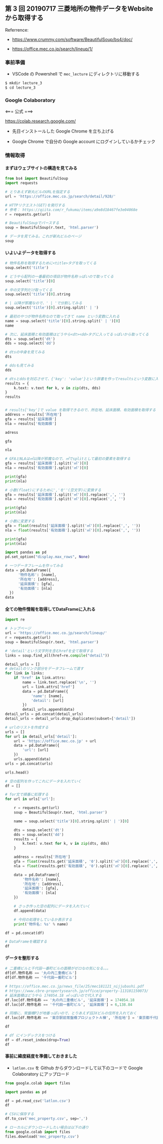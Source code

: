 ## 第 3 回 20190717 三菱地所の物件データをWebsiteから取得する

Referrence:

- https://www.crummy.com/software/BeautifulSoup/bs4/doc/

- https://office.mec.co.jp/search/lineup/1/

### 事前準備

- VSCode の Powershell で `mec_lecture` にディレクトリに移動する

```bash
$ mkdir lecture_3
$ cd lecture_3
```

### Google Colaboratory

  <=== 公式 ===>

  https://colab.research.google.com/

- 先日インストールした Google Chrome を立ち上げる

- Google Chrome で自分の Google account にログインしているかチェック

### 情報取得

#### まずはウェブサイトの構造を見てみる

```python
from bs4 import BeautifulSoup
import requests
```

```python
# とりあえず新丸ビルのURLを指定する
url = 'https://office.mec.co.jp/search/detail/928/'
```

```python
# HTTPリクエスト(GET)を発行する
# 参考： https://qiita.com/r_fukuma/items/a9e8d18467fe3e04068e
r = requests.get(url)
```

```python
# BeautifulSoupでパースする
soup = BeautifulSoup(r.text, 'html.parser')
```

```python
# データを見てみる。これが新丸ビルのページ
soup
```

#### いよいよデータを取得する

```python
# 物件名称を取得するために<title>タグを取ってくる
soup.select('title')
```

```python
# どうやら配列の一番最初の項目が物件名称っぽいので取ってくる
soup.select('title')[0]
```

```python
# 中の文字列だけ取ってくる
soup.select('title')[0].string
```

```python
# | 以降が邪魔なので、' | 'で分割してみる
soup.select('title')[0].string.split(' | ')
```

```python
# 最初のやつが物件名称なので取ってきて name という変数に入れる
name = soup.select('title')[0].string.split(' | ')[0]
name
```

```python
# 次に、延床面積と有効面積はどうやら<dt><dd>タグに入ってるっぽいから取ってくる
dts = soup.select('dt')
dds = soup.select('dd')
```

```python
# dtsの中身を見てみる
dts
```

```python
# ddsも見てみる
dds
```

```python
# dtsとddsを対応させて、{'key': 'value'}という辞書を作ってresultsという変数に入れる
results = {
    k.text: v.text for k, v in zip(dts, dds)
}
results
```

```python

# results['key']で value を取得できるので、所在地、延床面積、有効面積を取得する
address = results['所在地']
gfa = results['延床面積']
nla = results['有効面積']
```

```python
adress
```

```python
gfa
```

```python
nla
```

```python
# GFAとNLAは㎡以降が邪魔なので、㎡でsplitとして最初の要素を取得する
gfa = results['延床面積'].split('㎡')[0]
nla = results['有効面積'].split('㎡')[0]

print(gfa)
print(nla)
```

```python
# 小数(float)にするために','を''(空文字)に変換する
gfa = results['延床面積'].split('㎡')[0].replace(',', '')
nla = results['有効面積'].split('㎡')[0].replace(',', '')

print(gfa)
print(nla)
```

```python
# 小数に変更する
gfa = float(results['延床面積'].split('㎡')[0].replace(',', ''))
nla = float(results['有効面積'].split('㎡')[0].replace(',', ''))

print(gfa)
print(nla)
```

```python
import pandas as pd
pd.set_option("display.max_rows", None)
```

```python
# 一つデータフレームを作ってみる
data = pd.DataFrame({
      '物件名称': [name],
      '所在地': [address],
      '延床面積': [gfa],
      '有効面積': [nla]
  })
data
```

#### 全ての物件情報を取得してDataFrameに入れる

```python
import re
```

```python
# トップページ
url = 'https://office.mec.co.jp/search/lineup/'
r = requests.get(url)
soup = BeautifulSoup(r.text, 'html.parser')

# 'detail'という文字列を含むhrefを全て取得する
links = soup.find_all(href=re.compile("detail"))

detail_urls = []
# detailのリンク部分をデータフレームで渡す
for link in links:
    if 'href' in link.attrs:
        name = link.text.replace('\n', '')
        url = link.attrs['href']
        data = pd.DataFrame({
            'name': [name],
            'detail': [url]
        })
        detail_urls.append(data)
detail_urls = pd.concat(detail_urls)
detail_urls = detail_urls.drop_duplicates(subset=['detail'])

# urlのリストを作成する
urls = []
for url in detail_urls['detail']:
    url = 'https://office.mec.co.jp' + url
    data = pd.DataFrame({
        'url': [url]
    })
    urls.append(data)
urls = pd.concat(urls)

urls.head()
```

```python
# 空の配列を作ってこれにデータを入れていく
df = []

# for文で順番に処理する
for url in urls['url']:

    r = requests.get(url)
    soup = BeautifulSoup(r.text, 'html.parser')

    name = soup.select('title')[0].string.split(' | ')[0]

    dts = soup.select('dt')
    dds = soup.select('dd')
    results = {
        k.text: v.text for k, v in zip(dts, dds)
    }

    address = results['所在地']
    gfa = float(results.get('延床面積', '0').split('㎡')[0].replace(',', ''))
    nla = float(results.get('有効面積', '0').split('㎡')[0].replace(',', ''))

    data = pd.DataFrame({
        '物件名称': [name],
        '所在地': [address],
        '延床面積': [gfa],
        '有効面積': [nla]
    })

    # さっき作った空の配列にデータを入れていく
    df.append(data)

    # 今何の処理をしているか表示する
    print('物件名: %s' % name)

df = pd.concat(df)
```

```python
# DataFrameを確認する
df
```

#### データを整形する

```python
# 二重橋ビルと千代田一番町ビルの面積がゼロなの気になる。。。
df[df.物件名称 == '丸の内二重橋ビル']
df[df.物件名称 == '千代田一番町ビル']
```

```python
# https://office.mec.co.jp/news_file/25/mec181121_nijjubashi.pdf
# https://www.cbre-propertysearch.jp/office/property-113101150073/
# 延床面積はどうやら 174054.18 ㎡っぽいので代入する
df.loc[df.物件名称 == '丸の内二重橋ビル', '延床面積'] = 174054.18
df.loc[df.物件名称 == '千代田一番町ビル', '延床面積'] = 6,138.84
```

```python
# 同様に、常盤橋PJが地番っぽいので、とりあえず旧JXビルの住所を入れておく
df.loc[df.物件名称 == '東京駅前常盤橋プロジェクトＡ棟', '所在地'] = '東京都千代田区大手町2-6-3'
```

```python
df
```

```python
# df にインデックスをつける
df = df.reset_index(drop=True)
df
```

#### 事前に緯度経度を準備しておきました

- `latlon.csv` を Github からダウンロードして以下のコードで Google Colaboratory にアップロード

```python
from google.colab import files
```

```python
import pandas as pd
```

```python
df = pd.read_csv('latlon.csv')
df
```

```python
# CSVに保存する
df.to_csv('mec_property.csv', sep=',')
```

```python
# ローカルにダウンロードしたい場合は以下の通り
from google.colab import files
files.download('mec_property.csv')
```
